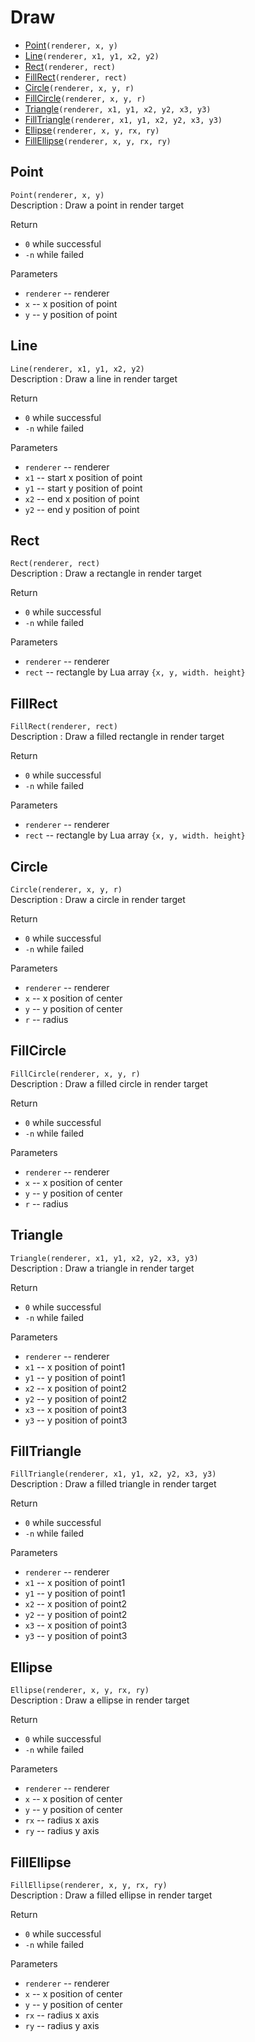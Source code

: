 # Draw

* [Point](#Point)``(renderer, x, y)`` 
* [Line](#Line)``(renderer, x1, y1, x2, y2)``
* [Rect](#Rect)``(renderer, rect)``
* [FillRect](#FillRect)``(renderer, rect)``
* [Circle](#Circle)``(renderer, x, y, r)``
* [FillCircle](#FillCircle)``(renderer, x, y, r)``  
* [Triangle](#Triangle)``(renderer, x1, y1, x2, y2, x3, y3)``
* [FillTriangle](#FillTriangle)``(renderer, x1, y1, x2, y2, x3, y3)``
* [Ellipse](#Ellipse)``(renderer, x, y, rx, ry)``
* [FillEllipse](#FillEllipse)``(renderer, x, y, rx, ry)``

## Point
``Point(renderer, x, y)``  
Description : Draw a point in render target

Return   
* ``0`` while successful
* ``-n`` while failed

Parameters
* ``renderer`` -- renderer 
* ``x`` -- x position of point
* ``y`` -- y position of point

## Line
``Line(renderer, x1, y1, x2, y2)``  
Description : Draw a line in render target

Return   
* ``0`` while successful
* ``-n`` while failed

Parameters
* ``renderer`` -- renderer 
* ``x1`` -- start x position of point
* ``y1`` -- start y position of point
* ``x2`` -- end x position of point
* ``y2`` -- end y position of point

## Rect
``Rect(renderer, rect)``  
Description : Draw a rectangle in render target

Return   
* ``0`` while successful
* ``-n`` while failed

Parameters
* ``renderer`` -- renderer 
* ``rect`` -- rectangle by Lua array ``{x, y, width. height}`` 

## FillRect
``FillRect(renderer, rect)``  
Description : Draw a filled rectangle in render target

Return   
* ``0`` while successful
* ``-n`` while failed

Parameters
* ``renderer`` -- renderer 
* ``rect`` -- rectangle by Lua array ``{x, y, width. height}`` 


## Circle
``Circle(renderer, x, y, r)``  
Description : Draw a circle in render target

Return   
* ``0`` while successful
* ``-n`` while failed

Parameters
* ``renderer`` -- renderer 
* ``x`` -- x position of  center
* ``y`` -- y position of  center
* ``r`` -- radius

## FillCircle
``FillCircle(renderer, x, y, r)``  
Description : Draw a filled circle in render target

Return   
* ``0`` while successful
* ``-n`` while failed

Parameters
* ``renderer`` -- renderer 
* ``x`` -- x position of  center
* ``y`` -- y position of  center
* ``r`` -- radius

## Triangle
``Triangle(renderer, x1, y1, x2, y2, x3, y3)``  
Description : Draw a triangle in render target

Return   
* ``0`` while successful
* ``-n`` while failed

Parameters
* ``renderer`` -- renderer 
* ``x1`` -- x position of point1  
* ``y1`` -- y position of point1  
* ``x2`` -- x position of point2  
* ``y2`` -- y position of point2  
* ``x3`` -- x position of point3  
* ``y3`` -- y position of point3  

## FillTriangle
``FillTriangle(renderer, x1, y1, x2, y2, x3, y3)``  
Description : Draw a filled triangle in render target

Return   
* ``0`` while successful
* ``-n`` while failed

Parameters
* ``renderer`` -- renderer 
* ``x1`` -- x position of point1  
* ``y1`` -- y position of point1  
* ``x2`` -- x position of point2  
* ``y2`` -- y position of point2  
* ``x3`` -- x position of point3  
* ``y3`` -- y position of point3  

## Ellipse
``Ellipse(renderer, x, y, rx, ry)``  
Description : Draw a ellipse in render target

Return   
* ``0`` while successful
* ``-n`` while failed

Parameters
* ``renderer`` -- renderer 
* ``x`` -- x position of center
* ``y`` -- y position of center
* ``rx`` -- radius x axis
* ``ry`` -- radius y axis

## FillEllipse
``FillEllipse(renderer, x, y, rx, ry)``  
Description : Draw a filled ellipse in render target

Return   
* ``0`` while successful
* ``-n`` while failed

Parameters
* ``renderer`` -- renderer 
* ``x`` -- x position of center
* ``y`` -- y position of center
* ``rx`` -- radius x axis
* ``ry`` -- radius y axis
